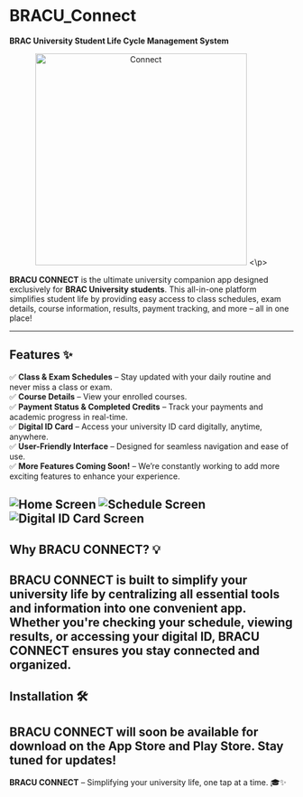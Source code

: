 # BRACU_Connect
**BRAC University Student Life Cycle Management System**

<p align="center">
<img width="375" alt="Connect" src="https://github.com/user-attachments/assets/1c3b4a14-13c8-4105-bfef-c6722b8e3f87" />
<\p>

**BRACU CONNECT** is the ultimate university companion app designed exclusively for **BRAC University students**. This all-in-one platform simplifies student life by providing easy access to class schedules, exam details, course information, results, payment tracking, and more – all in one place!

---

## Features ✨

✅ **Class & Exam Schedules** – Stay updated with your daily routine and never miss a class or exam.  
✅ **Course Details** – View your enrolled courses.  
✅ **Payment Status & Completed Credits** – Track your payments and academic progress in real-time.  
✅ **Digital ID Card** – Access your university ID card digitally, anytime, anywhere.  
✅ **User-Friendly Interface** – Designed for seamless navigation and ease of use.  
✅ **More Features Coming Soon!** – We’re constantly working to add more exciting features to enhance your experience.

![Home Screen](https://github.com/user-attachments/assets/8b854476-7adb-42f1-9be6-54bdda24a89c)
![Schedule Screen](https://github.com/user-attachments/assets/f88ef3ea-a687-4ab7-b474-d0ccda465d49)
![Digital ID Card Screen](https://github.com/user-attachments/assets/92212f1b-1fa2-49cf-855b-f92cb9355810)
---
## Why BRACU CONNECT? 💡

BRACU CONNECT is built to simplify your university life by centralizing all essential tools and information into one convenient app. Whether you're checking your schedule, viewing results, or accessing your digital ID, BRACU CONNECT ensures you stay connected and organized.
---

## Installation 🛠️

BRACU CONNECT will soon be available for download on the **App Store** and **Play Store**. Stay tuned for updates!
---

**BRACU CONNECT** – Simplifying your university life, one tap at a time. 🎓✨  

